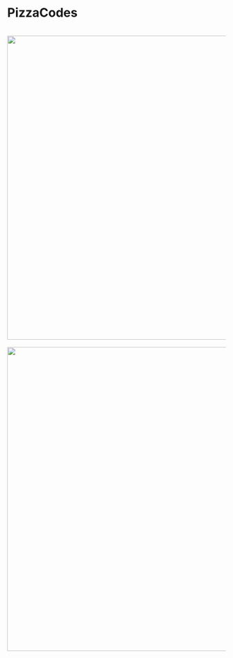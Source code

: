 # PizzaCodes
<br>
<img height="700" src="https://sun9-69.userapi.com/c854024/v854024836/1155a3/V6VkJOofyfQ.jpg">
<br>
<br>
<img height="700" src="https://sun9-55.userapi.com/c858128/v858128836/97d37/9EPruzc-SwU.jpg">
<br>

